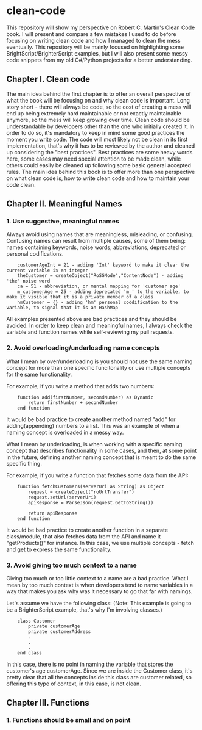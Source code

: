 # clean-code

This repository will show my perspective on Robert C. Martin's Clean Code book. I will present and compare a few mistakes I used to do before focusing on writing clean code and how I managed to clean the mess eventually. This repository will be mainly focused on highlighting some BrightScript/BrighterScript examples, but I will also present some messy code snippets from my old C#/Python projects for a better understanding.

## Chapter I. Clean code

The main idea behind the first chapter is to offer an overall perspective of what the book will be focusing on and why clean code is important. Long story short - there will always be code, so the cost of creating a mess will end up being extremely hard maintainable or not exactly maintainable anymore, so the mess will keep growing over time. Clean code should be understandable by developers other than the one who initially created it. In order to do so, it's mandatory to keep in mind some good practices the moment you write code. The code will most likely not be clean in its first implementation, that's why it has to be reviewed by the author and cleaned up considering the "best practices". Best practices are some heavy words here, some cases may need special attention to be made clean, while others could easily be cleaned up following some basic general accepted rules. The main idea behind this book is to offer more than one perspective on what clean code is, how to write clean code and how to maintain your code clean.

## Chapter II. Meaningful Names

### 1. Use suggestive, meaningful names
Always avoid using names that are meaningless, misleading, or confusing. Confusing names can result from multiple causes, some of them being: names containing keywords, noise words, abbreviations, deprecated or personal codifications.
```
    customerAgeInt = 21 - adding 'Int' keyword to make it clear the current variable is an integer
    theCustomer = createObject("RoSGNode","ContentNode") - adding 'the' noise word
    ca = 51 - abbreviation, or mental mapping for 'customer age'
    m_customerAge = 25 - adding deprecated 'm_' to the variable, to make it visible that it is a private member of a class
    hmCustomer = {} - adding 'hm' personal coddification to the variable, to signal that it is an HashMap
```
All examples presented above are bad practices and they should be avoided. In order to keep clean and meaningful names, I always check the variable and function names while self-reviewing my pull requests.

### 2. Avoid overloading/underloading name concepts
What I mean by over/underloading is you should not use the same naming concept for more than one specific funcitonality or use multiple concepts for the same functionality.

For example, if you write a method that adds two numbers:
```
    function add(firstNumber, secondNumber) as Dynamic
        return firstNumber + secondNumber
    end function
```
It would be bad practice to create another method named "add" for adding(appending) numbers to a list. This was an example of when a naming concept is overloaded in a messy way.

What I mean by underloading, is when working with a specific naming concept that describes functionality in some cases, and then, at some point in the future, defining another naming concept that is meant to do the same specific thing.

For example, if you write a function that fetches some data from the API:
```
    function fetchCustomers(serverUri as String) as Object
        request = createObject("roUrlTransfer")
        request.setUrl(serverUri)
        apiResponse = ParseJson(request.GetToString())
        
        return apiResponse
    end function
```
It would be bad practice to create another function in a separate class/module, that also fetches data from the API and name it "getProducts()" for instance. In this case, we use multiple concepts - fetch and get to express the same functionality.

### 3. Avoid giving too much context to a name
Giving too much or too little context to a name are a bad practice. What I mean by too much context is when developers tend to name variables in a way that makes you ask why was it necessary to go that far with namings.

Let's assume we have the following class: (Note: This example is going to be a BrighterScript example, that's why I'm involving classes.)
```
    class Customer
        private customerAge
        private customerAddress
        .
        .
        .
    end class
```
In this case, there is no point in naming the variable that stores the customer's age customerAge. Since we are inside the Customer class, it's pretty clear that all the concepts inside this class are customer related, so offering this type of context, in this case, is not clean.

## Chapter III. Functions

### 1. Functions should be small and on point